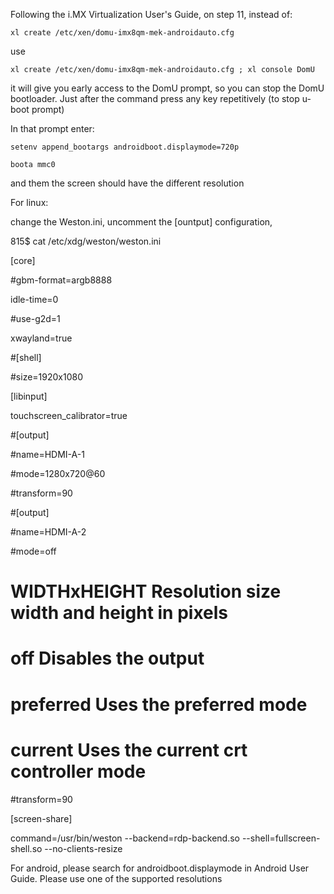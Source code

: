 Following the i.MX Virtualization User's Guide, on step 11, instead of:

    xl create /etc/xen/domu-imx8qm-mek-androidauto.cfg 

 

use

    xl create /etc/xen/domu-imx8qm-mek-androidauto.cfg ; xl console DomU

 

it will give you early access to the DomU prompt, so you can stop the DomU bootloader. Just after the command press any key repetitively (to stop u-boot prompt)

In that prompt enter:

 

    setenv append_bootargs androidboot.displaymode=720p

    boota mmc0

 

and them the screen should have the different resolution


For linux:

change the Weston.ini, uncomment the [ountput] configuration,

 

815$ cat /etc/xdg/weston/weston.ini

[core]

#gbm-format=argb8888

idle-time=0

#use-g2d=1

xwayland=true

 

#[shell]

#size=1920x1080

 

[libinput]

touchscreen_calibrator=true

 

#[output]

#name=HDMI-A-1

#mode=1280x720@60

#transform=90

 

#[output]

#name=HDMI-A-2

#mode=off

#     WIDTHxHEIGHT    Resolution size width and height in pixels

#     off             Disables the output

#     preferred       Uses the preferred mode

#     current         Uses the current crt controller mode

#transform=90

 

[screen-share]

command=/usr/bin/weston --backend=rdp-backend.so --shell=fullscreen-shell.so --no-clients-resize

 

For android, please search for androidboot.displaymode in Android User Guide. Please use one of the supported resolutions
